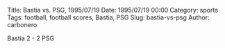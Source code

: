 Title: Bastia vs. PSG, 1995/07/19
Date: 1995/07/19 00:00
Category: sports
Tags: football, football scores, Bastia, PSG
Slug: bastia-vs-psg
Author: carbonero


Bastia 2 - 2 PSG
